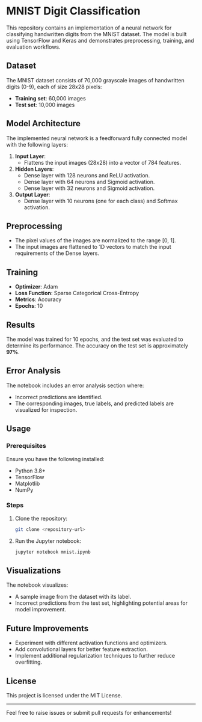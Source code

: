 # MNIST Digit Classification

This repository contains an implementation of a neural network for classifying handwritten digits from the MNIST dataset. The model is built using TensorFlow and Keras and demonstrates preprocessing, training, and evaluation workflows.

## Dataset

The MNIST dataset consists of 70,000 grayscale images of handwritten digits (0-9), each of size 28x28 pixels:
- **Training set**: 60,000 images
- **Test set**: 10,000 images

## Model Architecture

The implemented neural network is a feedforward fully connected model with the following layers:

1. **Input Layer**:
   - Flattens the input images (28x28) into a vector of 784 features.
2. **Hidden Layers**:
   - Dense layer with 128 neurons and ReLU activation.
   - Dense layer with 64 neurons and Sigmoid activation.
   - Dense layer with 32 neurons and Sigmoid activation.
3. **Output Layer**:
   - Dense layer with 10 neurons (one for each class) and Softmax activation.

## Preprocessing

- The pixel values of the images are normalized to the range [0, 1].
- The input images are flattened to 1D vectors to match the input requirements of the Dense layers.

## Training

- **Optimizer**: Adam
- **Loss Function**: Sparse Categorical Cross-Entropy
- **Metrics**: Accuracy
- **Epochs**: 10

## Results

The model was trained for 10 epochs, and the test set was evaluated to determine its performance. The accuracy on the test set is approximately **97%**.

## Error Analysis

The notebook includes an error analysis section where:
- Incorrect predictions are identified.
- The corresponding images, true labels, and predicted labels are visualized for inspection.

## Usage

### Prerequisites

Ensure you have the following installed:
- Python 3.8+
- TensorFlow
- Matplotlib
- NumPy

### Steps

1. Clone the repository:
   ```bash
   git clone <repository-url>
   ```

2. Run the Jupyter notebook:
   ```bash
   jupyter notebook mnist.ipynb
   ```

## Visualizations

The notebook visualizes:
- A sample image from the dataset with its label.
- Incorrect predictions from the test set, highlighting potential areas for model improvement.

## Future Improvements

- Experiment with different activation functions and optimizers.
- Add convolutional layers for better feature extraction.
- Implement additional regularization techniques to further reduce overfitting.

## License

This project is licensed under the MIT License.

---

Feel free to raise issues or submit pull requests for enhancements!

